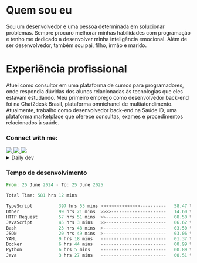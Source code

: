 # Quem sou eu
Sou um desenvolvedor e uma pessoa determinada em solucionar problemas. Sempre procuro melhorar minhas habilidades com programação e tenho me dedicado a desenvolver minha inteligência emocional. Além de ser desenvolvedor, também sou pai, filho, irmão e marido.

# Experiência profissional
Atuei como consultor em uma plataforma de cursos para programadores, onde respondia dúvidas dos alunos relacionadas às tecnologias que eles estavam estudando.
Meu primeiro emprego como desenvolvedor back-end foi na Chat2desk Brasil, plataforma omnichanel de multiatendimento.
Atualmente, trabalho como desenvolvedor back-end na Saúde iD, uma plataforma marketplace que oferece consultas, exames e procedimentos relacionados à saúde.

### Connect with me:
<a href="https://www.linkedin.com/in/theusmoreira" target="_blank" >
<img src="https://img.shields.io/badge/linkedin-%230077B5.svg?&style=for-the-badge&logo=linkedin&logoColor=white ">
</a>
<a href="https://www.instagram.com/matheus.s.moreira/" target="_blank">
<img src="https://img.shields.io/badge/instagram-%23E4405F.svg?&style=for-the-badge&logo=instagram&logoColor=white">
</a>
<a href="mailto:matheussm301@gmail.com"  target="_blank">
<img src="https://img.shields.io/badge/gmail-%23E4405F.svg?&style=for-the-badge&logo=gmail&logoColor=white">
</a>


<details>
  <summary>Daily dev </summary>
<p>
  <a href="https://app.daily.dev/matheussantos"><img src="https://github.com/matheus-santos-moreira/matheus-santos-moreira/blob/master/devcard.svg" width="200" alt="Matheus Santos's Dev Card"/></a>
 </p>
</details>

<h3>Tempo de desenvolvimento</h3>

<!--START_SECTION:waka-->

```rust
From: 25 June 2024 - To: 25 June 2025

Total Time: 581 hrs 12 mins

TypeScript          397 hrs 55 mins >>>>>>>>>>>>>>>----------   58.47 %
Other               99 hrs 21 mins  >>>>---------------------   14.60 %
HTTP Request        57 hrs 51 mins  >>-----------------------   08.50 %
JavaScript          45 hrs 3 mins   >>-----------------------   06.62 %
Bash                23 hrs 48 mins  >------------------------   03.50 %
JSON                20 hrs 49 mins  >------------------------   03.06 %
YAML                9 hrs 18 mins   -------------------------   01.37 %
Docker              6 hrs 44 mins   -------------------------   00.99 %
Python              6 hrs 5 mins    -------------------------   00.89 %
Java                3 hrs 27 mins   -------------------------   00.51 %
```

<!--END_SECTION:waka-->
